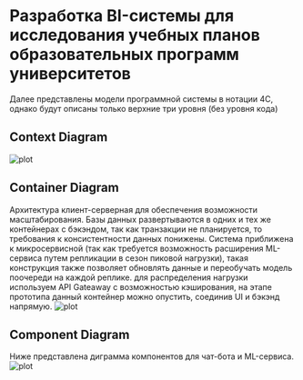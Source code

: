 # Разработка BI-системы для исследования учебных планов образовательных программ университетов
Далее представлены модели программной системы в нотации 4С, однако будут описаны только верхние три уровня (без уровня кода)

## Context Diagram
![plot](https://github.com/yunas-x/Diploma/blob/Lab-Work-2/Lab%20Work%20%E2%84%962/docs/SSAD%202.png)

## Container Diagram
Архитектура клиент-серверная для обеспечения возможности масштабирования. Базы данных развертываются в одних и тех же контейнерах с бэкэндом, так как транзакции не планируется, то требования к консистентности данных понижены. Система приближена к микросервисной (так как требуется возможность расширения ML-сервиса путем репликации в сезон пиковой нагрузки), такая конструкция также позволяет обновлять данные и переобучать модель поочереди на каждой реплике. для распределения нагрузки используем API Gateaway с возможностью кэширования, на этапе прототипа данный контейнер можно опустить, соединив UI и бэкэнд напрямую.
![plot](https://github.com/yunas-x/Diploma/blob/Lab-Work-2/Lab%20Work%20%E2%84%962/docs/SSAD%202-1.png)

## Component Diagram
Ниже представлена диграмма компонентов для чат-бота и ML-сервиса.
![plot](https://github.com/yunas-x/Diploma/blob/Lab-Work-2/Lab%20Work%20%E2%84%962/docs/SSAD%202-2.png)

